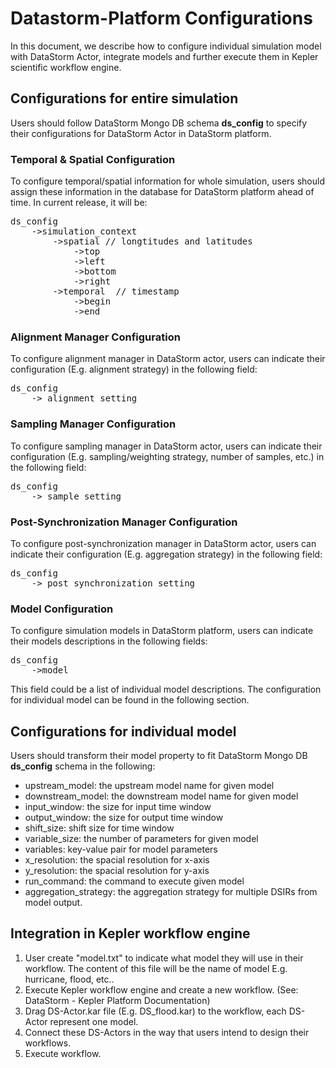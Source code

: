 # Datastorm-Platform Configurations
In this document, we describe how to configure individual simulation model 
with DataStorm Actor, integrate models and further execute them in 
Kepler scientific workflow engine.

## Configurations for entire simulation
Users should follow DataStorm Mongo DB schema **ds_config** to specify their configurations for DataStorm Actor
in DataStorm platform.


### Temporal & Spatial Configuration
To configure temporal/spatial information for whole simulation, 
users should assign these information in the database for DataStorm platform 
ahead of time. In current release, it will be:
<pre>
ds_config
    ->simulation_context
        ->spatial // longtitudes and latitudes
            ->top
            ->left
            ->bottom
            ->right
        ->temporal  // timestamp
            ->begin
            ->end
</pre>

### Alignment Manager Configuration
To configure alignment manager in DataStorm actor, 
users can indicate their configuration 
(E.g. alignment strategy) 
in the following field:
<pre>
ds_config
    -> alignment_setting
</pre>

### Sampling Manager Configuration 
To configure sampling manager in DataStorm actor, 
users can indicate their configuration 
(E.g. sampling/weighting strategy, number of samples, etc.)
in the following field:
<pre>
ds_config
    -> sample_setting
</pre>

### Post-Synchronization Manager Configuration
To configure post-synchronization manager in DataStorm actor, 
users can indicate their configuration 
(E.g. aggregation strategy)
in the following field:
<pre>
ds_config
    -> post_synchronization_setting
</pre>


### Model Configuration
To configure simulation models in DataStorm platform, 
users can indicate their models descriptions in the following fields:
<pre>
ds_config
    ->model
</pre> 
This field could be a list of individual model descriptions.
The configuration for individual model can be found in the following section.

## Configurations for individual model
Users should transform their model property to fit 
DataStorm Mongo DB **ds_config** schema in the following:

* upstream_model: the upstream model name for given model
* downstream_model: the downstream model name for given model
* input_window: the size for input time window
* output_window: the size for output time window
* shift_size: shift size for time window
* variable_size: the number of parameters for given model
* variables: key-value pair for model parameters
* x_resolution: the spacial resolution for x-axis
* y_resolution: the spacial resolution for y-axis
* run_command: the command to execute given model
* aggregation_strategy: the aggregation strategy for multiple DSIRs from model output.


## Integration in Kepler workflow engine
1. User create "model.txt" to indicate what model they will use in their workflow. 
The content of this file will be the name of model E.g. hurricane, flood, etc..
2. Execute Kepler workflow engine and create a new workflow. (See: DataStorm - Kepler Platform Documentation)
3. Drag DS-Actor.kar file (E.g. DS_flood.kar) to the workflow, each DS-Actor represent one model.
4. Connect these DS-Actors in the way that users intend to design their workflows.
5. Execute workflow.


  